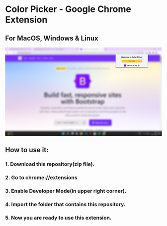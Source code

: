 # Color Picker - Google Chrome Extension

## For MacOS, Windows & Linux

<p align="center">
  <img src="Screenshot.jpg" width="1000" title="hover text">
</p>

## How to use it:
 ### 1. Download this repository(zip file).
 ### 2. Go to chrome://extensions
### 3. Enable Developer Mode(in upper right corner).
### 4. Import the folder that contains this repository.
### 5. Now you are ready to use this extension.
